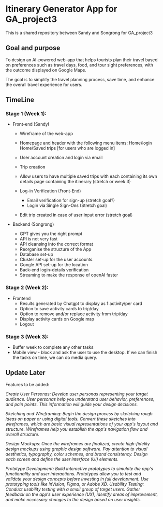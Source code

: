 # Itinerary Generator App for GA_project3
This is a shared repository between Sandy and Songrong for GA_project3


## Goal and purpose
To design an AI-powered web-app that helps tourists plan their travel based on preferences such as travel days, food, and tour sight preferences, with the outcome displayed on Google Maps. 

The goal is to simplify the travel planning process, save time, and enhance the overall travel experience for users.


## TimeLine
### Stage 1 (Week 1): 

- Front-end (Sandy)

  - Wireframe of the web-app
  - Homepage and header with the following menu items:
  Home/login 
  Home/Saved trips [for users who are logged in]
  - User account creation and login via email


  - Trip creation
  - Allow users to have multiple saved trips with each containing its own details page containing the itinerary (stretch or week 3)
  - Log-in Verification (Front-End) 
    - Email verification for sign-up (stretch goal?)
    - Login via Single Sign-Ons (Stretch goal)
  - Edit trip created in case of user input error (stretch goal)

- Backend (Songrong)
  - GPT gives you the right prompt
  - API is not very fast 
  - API cleansing into the correct format
  - Reorganise the structure of the App
  - Database set-up
  - Cluster set-up for the user accounts
  - Google API set-up for the location
  - Back-end login-details verification
  - Streaming to make the response of openAI faster

### Stage 2 (Week 2):

- Frontend
  - Results generated by Chatgpt to display as 1 activity/per card
  - Option to save activity cards to trip/day
  - Option to remove and/or replace activity from trip/day 
  - Display activity cards on Google map
  - Logout


### Stage 3 (Week 3): 
- Buffer week to complete any other tasks
- Mobile view - block and ask the user to use the desktop. If we can finish the tasks on time, we can do media query.


## Update Later
Features to be added: 


_Create User Personas: Develop user personas representing your target audience. User personas help you understand user behavior, preferences, and pain points. This information will guide your design decisions._


_Sketching and Wireframing: Begin the design process by sketching rough ideas on paper or using digital tools. Convert these sketches into wireframes, which are basic visual representations of your app's layout and structure. Wireframes help you establish the app's navigation flow and overall structure._


_Design Mockups: Once the wireframes are finalized, create high-fidelity design mockups using graphic design software. Pay attention to visual aesthetics, typography, color schemes, and brand consistency. Design each screen and define the user interface (UI) elements._


_Prototype Development: Build interactive prototypes to simulate the app's functionality and user interactions. Prototypes allow you to test and validate your design concepts before investing in full development. Use prototyping tools like InVision, Figma, or Adobe XD.
Usability Testing: Conduct usability testing with a small group of target users. Gather feedback on the app's user experience (UX), identify areas of improvement, and make necessary changes to the design based on user insights._

